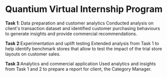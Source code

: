 # Quantium Virtual Internship Program
<b>Task 1</b>: Data preparation and customer analytics
Conducted analysis on  client's transaction dataset and identified customer purchasing behaviours to generate insights and provide commercial recommendations.

<b>Task 2</b>:Experimentation and uplift testing
Extended  analysis from Task 1 to help  identify benchmark stores that allow  to test the impact of the trial store layouts on customer sales.

<b>Task 3</b>:Analytics and commercial application
Used analytics and insights from Task 1 and 2 to prepare a report for  client, the Category Manager.
